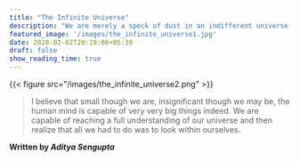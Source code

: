 ```yaml
---
title: "The Infinite Universe"
description: "We are merely a speck of dust in an indifferent universe or are We?"
featured_image: '/images/the_infinite_universe1.jpg'
date: 2020-02-02T20:19:00+05:30
draft: false
show_reading_time: true
---
```

{{< figure src="/images/the_infinite_universe2.png" >}}

>I believe that small though we are, insignificant though we may be, the human mind is capable of very very big things indeed. We are capable of reaching a full understanding of our universe and then realize that all we had to do was to look within ourselves.

**Written by _Aditya Sengupta_**